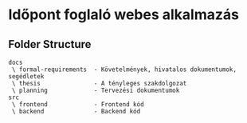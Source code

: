 # Időpont foglaló webes alkalmazás
## Folder Structure
```
docs        
 \ formal-requirements  - Követelmények, hivatalos dokumentumok, segédletek
 \ thesis               - A tényleges szakdolgozat
 \ planning             - Tervezési dokumentumok
src
 \ frontend             - Frontend kód
 \ backend              - Backend kód
```